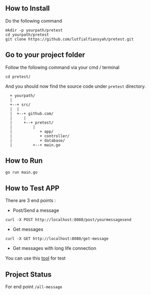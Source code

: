 ## How to Install

Do the following command
```
mkdir -p yourpath/pretest
cd yourpath/pretest
git clone https://github.com/lutfialfiansyah/pretest.git
```

## Go to your project folder

Follow the following command via your cmd / terminal

```
cd pretest/
```
And you should now find the source code under `pretest` directory.

```
  + yourpath/
  |
  +--+ src/
  |  |
  |  +--+ github.com/
  |     |
  |     +--+ pretest/
  |         |
  |            + app/
  |            + controller/
  |            + database/
  |         +--+ main.go

```

## How to Run
```
go run main.go
```

## How to Test APP
There are 3 end points :
- Post/Send a message
```
curl -X POST http://localhost:8080/post/yourmessagesend
```
- Get messages
```
curl -X GET http://localhost:8080/get-message
```
- Get messages with long life connection

You can use this [tool](https://chrome.google.com/webstore/detail/websocket-test-client/fgponpodhbmadfljofbimhhlengambbn) for test

## Project Status
For end point ```/all-message```
